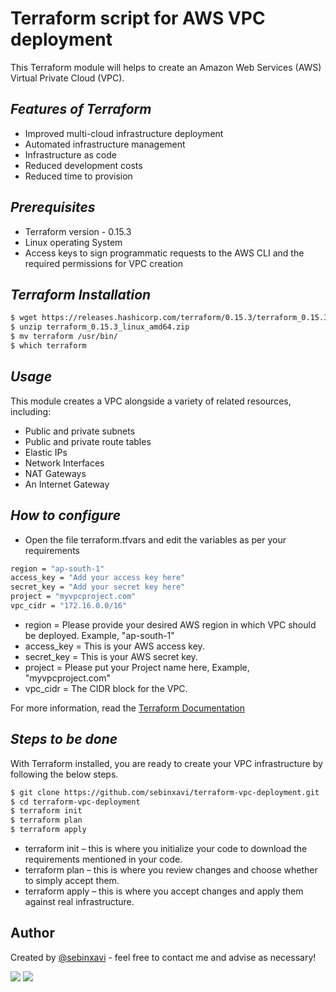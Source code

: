 # Terraform script for AWS VPC deployment

This Terraform module will helps to create an Amazon Web Services (AWS) Virtual Private Cloud (VPC).

## _Features of Terraform_

- Improved multi-cloud infrastructure deployment
- Automated infrastructure management
- Infrastructure as code
- Reduced development costs
- Reduced time to provision

## _Prerequisites_
- Terraform version - 0.15.3
- Linux operating System
-  Access keys to sign programmatic requests to the AWS CLI and the required permissions for VPC creation

## _Terraform Installation_

```sh
$ wget https://releases.hashicorp.com/terraform/0.15.3/terraform_0.15.3_linux_amd64.zip
$ unzip terraform_0.15.3_linux_amd64.zip 
$ mv terraform /usr/bin/
$ which terraform
```

## _Usage_

This module creates a VPC alongside a variety of related resources, including:

- Public and private subnets
- Public and private route tables
- Elastic IPs
- Network Interfaces
- NAT Gateways
- An Internet Gateway

## _How to configure_

- Open the file terraform.tfvars and edit the variables as per your requirements

```sh
region = "ap-south-1"
access_key = "Add your access key here"
secret_key = "Add your secret key here"
project = "myvpcproject.com"
vpc_cidr = "172.16.0.0/16"
```

- region = Please provide your desired AWS region in which VPC should be deployed. Example, "ap-south-1"
- access_key = This is your AWS access key.
- secret_key = This is your AWS secret key. 
- project = Please put your Project name here, Example, "myvpcproject.com"
- vpc_cidr = The CIDR block for the VPC.

For more information, read the [Terraform Documentation](https://registry.terraform.io/providers/hashicorp/aws/latest/docs)



## _Steps to be done_

With Terraform installed, you are ready to create your VPC infrastructure by following the below steps.

```sh
$ git clone https://github.com/sebinxavi/terraform-vpc-deployment.git
$ cd terraform-vpc-deployment
$ terraform init
$ terraform plan
$ terraform apply
```

- terraform init – this is where you initialize your code to download the requirements mentioned in your code.
- terraform plan – this is where you review changes and choose whether to simply accept them.
- terraform apply – this is where you accept changes and apply them against real infrastructure.

## Author
Created by [@sebinxavi](https://www.linkedin.com/in/sebinxavi/) - feel free to contact me and advise as necessary!

<a href="mailto:sebin.xavi1@gmail.com"><img src="https://img.shields.io/badge/-sebin.xavi1@gmail.com-D14836?style=flat&logo=Gmail&logoColor=white"/></a>
<a href="https://www.linkedin.com/in/sebinxavi"><img src="https://img.shields.io/badge/-Linkedin-blue"/></a>
